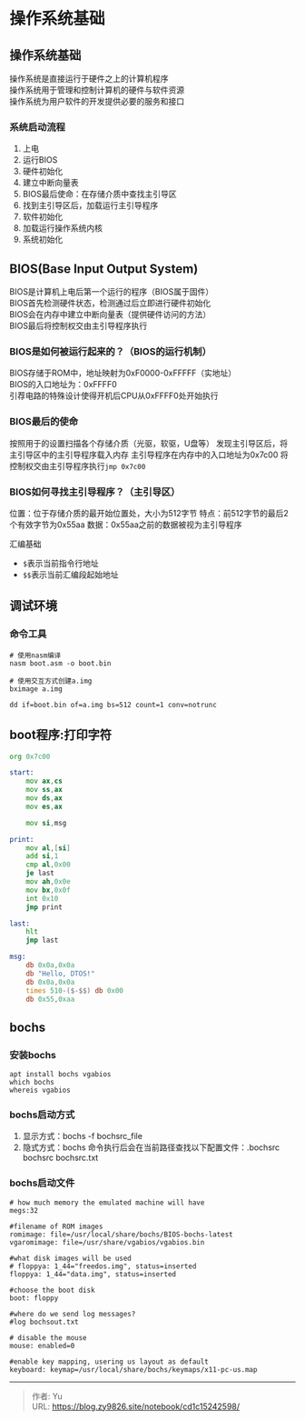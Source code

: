 # 操作系统基础


<!--more-->
## 操作系统基础
操作系统是直接运行于硬件之上的计算机程序  
操作系统用于管理和控制计算机的硬件与软件资源  
操作系统为用户软件的开发提供必要的服务和接口  


### 系统启动流程
1. 上电
2. 运行BIOS
3. 硬件初始化
4. 建立中断向量表 
5. BIOS最后使命：在存储介质中查找主引导区
6. 找到主引导区后，加载运行主引导程序
7. 软件初始化
8. 加载运行操作系统内核
9. 系统初始化


## BIOS(Base Input Output System)
BIOS是计算机上电后第一个运行的程序（BIOS属于固件）   
BIOS首先检测硬件状态，检测通过后立即进行硬件初始化  
BIOS会在内存中建立中断向量表（提供硬件访问的方法）  
BIOS最后将控制权交由主引导程序执行  

### BIOS是如何被运行起来的？（BIOS的运行机制）
BIOS存储于ROM中，地址映射为0xF0000-0xFFFFF（实地址）  
BIOS的入口地址为：0xFFFF0  
引荐电路的特殊设计使得开机后CPU从0xFFFF0处开始执行    

### BIOS最后的使命
按照用于的设置扫描各个存储介质（光驱，软驱，U盘等）
发现主引导区后，将主引导区中的主引导程序载入内存
主引导程序在内存中的入口地址为0x7c00
将控制权交由主引导程序执行`jmp 0x7c00`

### BIOS如何寻找主引导程序？（主引导区）
位置：位于存储介质的最开始位置处，大小为512字节
特点：前512字节的最后2个有效字节为0x55aa
数据：0x55aa之前的数据被视为主引导程序

汇编基础  
* `$`表示当前指令行地址   
* `$$`表示当前汇编段起始地址  

## 调试环境
### 命令工具
``` shell
# 使用nasm编译
nasm boot.asm -o boot.bin 

# 使用交互方式创建a.img
bximage a.img 

dd if=boot.bin of=a.img bs=512 count=1 conv=notrunc
```

## boot程序:打印字符
``` asm
org 0x7c00

start:
    mov ax,cs
    mov ss,ax
    mov ds,ax
    mov es,ax

    mov si,msg

print:
    mov al,[si]
    add si,1
    cmp al,0x00
    je last
    mov ah,0x0e
    mov bx,0x0f
    int 0x10
    jmp print

last:
    hlt
    jmp last

msg:
    db 0x0a,0x0a
    db "Hello, DTOS!"
    db 0x0a,0x0a
    times 510-($-$$) db 0x00
    db 0x55,0xaa

```

## bochs
### 安装bochs
``` shell
apt install bochs vgabios
which bochs
whereis vgabios
```

### bochs启动方式
1. 显示方式：bochs -f bochsrc_file
2. 隐式方式：bochs 命令执行后会在当前路径查找以下配置文件：.bochsrc bochsrc bochsrc.txt

### bochs启动文件
``` 
# how much memory the emulated machine will have
megs:32

#filename of ROM images
romimage: file=/usr/local/share/bochs/BIOS-bochs-latest
vgaromimage: file=/usr/share/vgabios/vgabios.bin

#what disk images will be used
# floppya: 1_44="freedos.img", status=inserted
floppya: 1_44="data.img", status=inserted

#choose the boot disk
boot: floppy

#where do we send log messages?
#log bochsout.txt

# disable the mouse
mouse: enabled=0

#enable key mapping, usering us layout as default
keyboard: keymap=/usr/local/share/bochs/keymaps/x11-pc-us.map
```

---

> 作者: Yu  
> URL: https://blog.zy9826.site/notebook/cd1c15242598/  

